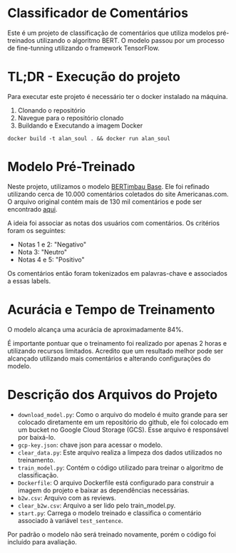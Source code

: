 # Classificador de Comentários

Este é um projeto de classificação de comentários que utiliza modelos pré-treinados utilizando o algoritmo BERT. O modelo passou por um processo de fine-tunning utilizando o framework TensorFlow.

# TL;DR - Execução do projeto
Para executar este projeto é necessário ter o docker instalado na máquina.
1. Clonando o repositório
2. Navegue para o repositório clonado
3. Buildando e Executando a imagem Docker
```
docker build -t alan_soul . && docker run alan_soul
```

# Modelo Pré-Treinado
Neste projeto, utilizamos o modelo [BERTimbau Base](https://huggingface.co/neuralmind/bert-base-portuguese-cased). Ele foi refinado utilizando cerca de 10.000 comentários coletados do site Americanas.com. O arquivo original contém mais de 130 mil comentários e pode ser encontrado [aqui](https://www.kaggle.com/datasets/fredericods/ptbr-sentiment-analysis-datasets?resource=download).

A ideia foi associar as notas dos usuários com comentários. Os critérios foram os seguintes:
- Notas 1 e 2: "Negativo"
- Nota 3: "Neutro"
- Notas 4 e 5: "Positivo"

Os comentários então foram tokenizados em palavras-chave e associados a essas labels.

# Acurácia e Tempo de Treinamento
O modelo alcança uma acurácia de aproximadamente 84%. 

É importante pontuar que o treinamento foi realizado por apenas 2 horas e utilizando recursos limitados. Acredito que um resultado melhor pode ser alcançado utilizando mais comentários e alterando configurações do modelo.

# Descrição dos Arquivos do Projeto
- `download_model.py`: Como o arquivo do modelo é muito grande para ser colocado diretamente em um repositório do github, ele foi colocado em um bucket no Google Cloud Storage (GCS). Esse arquivo é responsável por baixá-lo.
- `gcp-key.json`: chave json para acessar o modelo.
- `clear_data.py`: Este arquivo realiza a limpeza dos dados utilizados no treinamento.
- `train_model.py`: Contém o código utilizado para treinar o algoritmo de classificação.
- `Dockerfile`: O arquivo Dockerfile está configurado para construir a imagem do projeto e baixar as dependências necessárias.
- `b2w.csv`: Arquivo com as reviews.
- `clear_b2w.csv`: Arquivo a ser lido pelo train_model.py.
- `start.py`: Carrega o modelo treinado e classifica o comentário associado à variável `test_sentence`.

Por padrão o modelo não será treinado novamente, porém o código foi incluído para avaliação.
#
